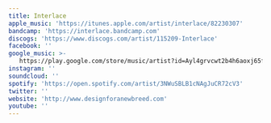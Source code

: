 ```yaml
---
title: Interlace
apple_music: 'https://itunes.apple.com/artist/interlace/82230307'
bandcamp: 'https://interlace.bandcamp.com'
discogs: 'https://www.discogs.com/artist/115209-Interlace'
facebook: ''
google_music: >-
   https://play.google.com/store/music/artist?id=Ayl4grvcwt2b4h6aoxj65fceqbu
instagram: ''
soundcloud: ''
spotify: 'https://open.spotify.com/artist/3NWuSBLB1cNAgJuCR72cV3'
twitter: ''
website: 'http://www.designforanewbreed.com'
youtube: ''
---
```

